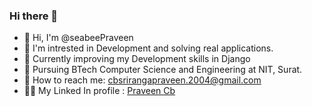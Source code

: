 ### Hi there 👋 

<!--
**Devilatheaven/Devilatheaven** is a ✨ _special_ ✨ repository because its `README.md` (this file) appears on your GitHub profile.

Here are some ideas to get you started:

- 🔭 I’m currently working on ...
- 🌱 I’m currently learning ...
- 👯 I’m looking to collaborate on ...
- 🤔 I’m looking for help with ...
- 💬 Ask me about ...
- 📫 How to reach me: ...
- 😄 Pronouns: ...
- ⚡ Fun fact: ...
-->
<ul>
<li>👋 Hi, I'm @seabeePraveen</li>
<li>👀 I'm intrested in Development and solving real applications.</li>
<li>🌱 Currently improving my Development skills in Django</li>
<li>🏫 Pursuing BTech Computer Science and Engineering at NIT, Surat.</li>
<li>📧 How to reach me: <a href="mailto:cbsrirangapraveen.2004@gmail.com">cbsrirangapraveen.2004@gmail.com</a></li>
<li>🧑‍💼 My Linked In profile : <a href="https://www.linkedin.com/in/praveen-cb-50736b250">Praveen Cb</a></li>
</ul>
